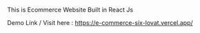 This is Ecommerce Website Built in React Js

Demo Link / Visit here : https://e-commerce-six-lovat.vercel.app/
